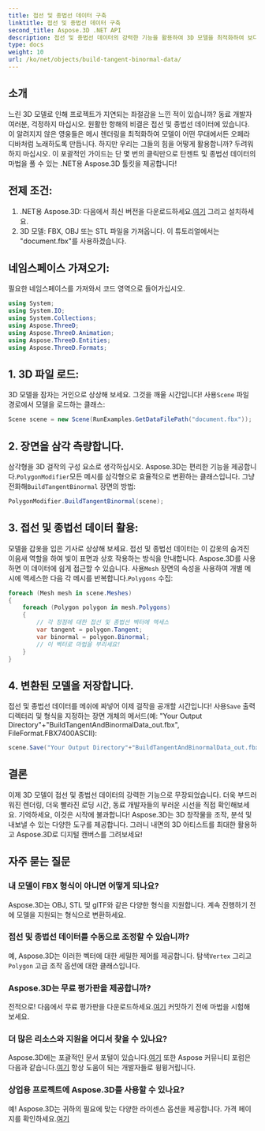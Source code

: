 ```yaml
---
title: 접선 및 종법선 데이터 구축
linktitle: 접선 및 종법선 데이터 구축
second_title: Aspose.3D .NET API
description: 접선 및 종법선 데이터의 강력한 기능을 활용하여 3D 모델을 최적화하여 보다 부드러운 렌더링, 보다 빠른 로딩 시간 및 성능 향상을 달성하세요.
type: docs
weight: 10
url: /ko/net/objects/build-tangent-binormal-data/
---
```

## 소개
느린 3D 모델로 인해 프로젝트가 지연되는 좌절감을 느낀 적이 있습니까? 동료 개발자 여러분, 걱정하지 마십시오. 원활한 항해의 비결은 접선 및 종법선 데이터에 있습니다. 이 알려지지 않은 영웅들은 메시 렌더링을 최적화하여 모델이 어떤 무대에서든 오페라 디바처럼 노래하도록 만듭니다. 하지만 우리는 그들의 힘을 어떻게 활용합니까? 두려워하지 마십시오. 이 포괄적인 가이드는 단 몇 번의 클릭만으로 탄젠트 및 종법선 데이터의 마법을 풀 수 있는 .NET용 Aspose.3D 툴킷을 제공합니다!

## 전제 조건:

1.  .NET용 Aspose.3D: 다음에서 최신 버전을 다운로드하세요.[여기](https://releases.aspose.com/3d/net/) 그리고 설치하세요.
2. 3D 모델: FBX, OBJ 또는 STL 파일을 가져옵니다. 이 튜토리얼에서는 "document.fbx"를 사용하겠습니다.

## 네임스페이스 가져오기:

필요한 네임스페이스를 가져와서 코드 영역으로 들어가십시오.

```C#
using System;
using System.IO;
using System.Collections;
using Aspose.ThreeD;
using Aspose.ThreeD.Animation;
using Aspose.ThreeD.Entities;
using Aspose.ThreeD.Formats;
```

## 1. 3D 파일 로드:

 3D 모델을 잠자는 거인으로 상상해 보세요. 그것을 깨울 시간입니다! 사용`Scene` 파일 경로에서 모델을 로드하는 클래스:

```C#
Scene scene = new Scene(RunExamples.GetDataFilePath("document.fbx"));
```

## 2. 장면을 삼각 측량합니다.

 삼각형을 3D 걸작의 구성 요소로 생각하십시오. Aspose.3D는 편리한 기능을 제공합니다.`PolygonModifier`모든 메시를 삼각형으로 효율적으로 변환하는 클래스입니다. 그냥 전화해`BuildTangentBinormal` 장면의 방법:

```C#
PolygonModifier.BuildTangentBinormal(scene);
```

## 3. 접선 및 종법선 데이터 활용:

 모델을 갑옷을 입은 기사로 상상해 보세요. 접선 및 종법선 데이터는 이 갑옷의 숨겨진 이음새 역할을 하여 빛이 표면과 상호 작용하는 방식을 안내합니다. Aspose.3D를 사용하면 이 데이터에 쉽게 접근할 수 있습니다. 사용`Mesh` 장면의 속성을 사용하여 개별 메시에 액세스한 다음 각 메시를 반복합니다.`Polygons` 수집:

```C#
foreach (Mesh mesh in scene.Meshes)
{
    foreach (Polygon polygon in mesh.Polygons)
    {
        // 각 정점에 대한 접선 및 종법선 벡터에 액세스
        var tangent = polygon.Tangent;
        var binormal = polygon.Binormal;
        // 이 벡터로 마법을 부리세요!
    }
}
```

## 4. 변환된 모델을 저장합니다.

 접선 및 종법선 데이터를 메쉬에 짜넣어 이제 걸작을 공개할 시간입니다! 사용`Save` 출력 디렉터리 및 형식을 지정하는 장면 개체의 메서드(예: "Your Output Directory"+"BuildTangentAndBinormalData_out.fbx", FileFormat.FBX7400ASCII):

```C#
scene.Save("Your Output Directory"+"BuildTangentAndBinormalData_out.fbx", FileFormat.FBX7400ASCII);
```

## 결론
이제 3D 모델이 접선 및 종법선 데이터의 강력한 기능으로 무장되었습니다. 더욱 부드러워진 렌더링, 더욱 빨라진 로딩 시간, 동료 개발자들의 부러운 시선을 직접 확인해보세요. 기억하세요, 이것은 시작에 불과합니다! Aspose.3D는 3D 창작물을 조작, 분석 및 내보낼 수 있는 다양한 도구를 제공합니다. 그러니 내면의 3D 아티스트를 최대한 활용하고 Aspose.3D로 디지털 캔버스를 그려보세요!

## 자주 묻는 질문

### 내 모델이 FBX 형식이 아니면 어떻게 되나요? 
Aspose.3D는 OBJ, STL 및 glTF와 같은 다양한 형식을 지원합니다. 계속 진행하기 전에 모델을 지원되는 형식으로 변환하세요.
### 접선 및 종법선 데이터를 수동으로 조정할 수 있습니까? 
 예, Aspose.3D는 이러한 벡터에 대한 세밀한 제어를 제공합니다. 탐색`Vertex` 그리고`Polygon` 고급 조작 옵션에 대한 클래스입니다.
### Aspose.3D는 무료 평가판을 제공합니까? 
 전적으로! 다음에서 무료 평가판을 다운로드하세요.[여기](https://releases.aspose.com/3d/net/) 커밋하기 전에 마법을 시험해 보세요.
### 더 많은 리소스와 지원을 어디서 찾을 수 있나요? 
 Aspose.3D에는 포괄적인 문서 포털이 있습니다.[여기](https://docs.aspose.com/3d/net/) 또한 Aspose 커뮤니티 포럼은 다음과 같습니다.[여기](https://forum.aspose.com/) 항상 도움이 되는 개발자들로 윙윙거립니다.
### 상업용 프로젝트에 Aspose.3D를 사용할 수 있나요? 
 예! Aspose.3D는 귀하의 필요에 맞는 다양한 라이센스 옵션을 제공합니다. 가격 페이지를 확인하세요.[여기](https://purchase.aspose.com/buy)